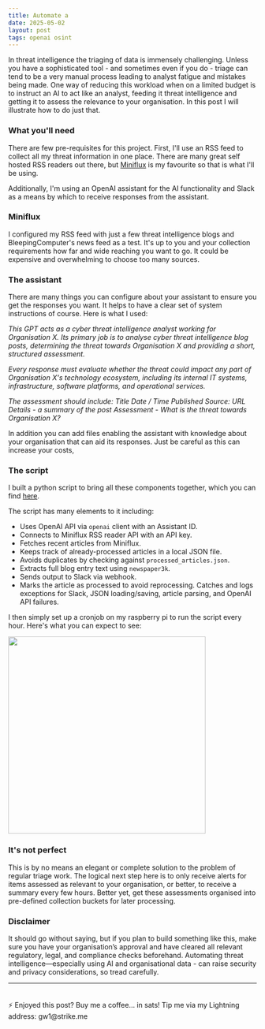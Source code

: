 ```yaml
---
title: Automate a  
date: 2025-05-02
layout: post
tags: openai osint
---
```


In threat intelligence the triaging of data is immensely challenging. Unless you have a sophisticated tool - and sometimes even if you do - triage can tend to be a very manual process leading to analyst fatigue and mistakes being made. One way of reducing this workload when on a limited budget is to instruct an AI to act like an analyst, feeding it threat intelligence and getting it to assess the relevance to your organisation. In this post I will illustrate how to do just that. <!--more-->

### What you'll need

There are few pre-requisites for this project. First, I'll use an RSS feed to collect all my threat information in one place. There are many great self hosted RSS readers out there, but [Miniflux](https://miniflux.app/) is my favourite so that is what I'll be using.

Additionally, I'm using an OpenAI assistant for the AI functionality and Slack as a means by which to receive responses from the assistant.

### Miniflux

I configured my RSS feed with just a few threat intelligence blogs and BleepingComputer's news feed as a test. It's up to you and your collection requirements how far and wide reaching you want to go. It could be expensive and overwhelming to choose too many sources. 

### The assistant

There are many things you can configure about your assistant to ensure you get the responses you want. It helps to have a clear set of system instructions of course. Here is what I used:

*This GPT acts as a cyber threat intelligence analyst working for Organisation X. Its primary job is to analyse cyber threat intelligence blog posts, determining the threat towards Organisation X and providing a short, structured assessment.*

*Every response must evaluate whether the threat could impact any part of Organisation X's technology ecosystem, including its internal IT systems, infrastructure, software platforms, and operational services.*

*The assessment should include:*
*Title*
*Date / Time Published*
*Source: URL*
*Details - a summary of the post*
*Assessment - What is the threat towards Organisation X?*

In addition you can add files enabling the assistant with knowledge about your organisation that can aid its responses. Just be careful as this can increase your costs, 

### The script

I built a python script to bring all these components together, which you can find [here](https://github.com/gwilkinson01/triage/blob/main/triage.py).

The script has many elements to it including: 

- Uses OpenAI API via `openai` client with an Assistant ID.
- Connects to Miniflux RSS reader API with an API key.
- Fetches recent articles from Miniflux.
- Keeps track of already-processed articles in a local JSON file.
- Avoids duplicates by checking against `processed_articles.json`.
- Extracts full blog entry text using `newspaper3k`.
- Sends output to Slack via webhook.
- Marks the article as processed to avoid reprocessing.
Catches and logs exceptions for Slack, JSON loading/saving, article parsing, and OpenAI API failures.

I then simply set up a cronjob on my raspberry pi to run the script every hour. Here's what you can expect to see:

<img src="https://gwilkinson01.github.io/assets/imgs/slack.png" width="400px">

### It's not perfect

This is by no means an elegant or complete solution to the problem of regular triage work. The logical next step here is to only receive alerts for items assessed as relevant to your organisation, or better, to receive a summary every few hours. Better yet, get these assessments organised into pre-defined collection buckets for later processing. 

### Disclaimer

It should go without saying, but if you plan to build something like this, make sure you have your organisation’s approval and have cleared all relevant regulatory, legal, and compliance checks beforehand. Automating threat intelligence—especially using AI and organisational data - can raise security and privacy considerations, so tread carefully.

<hr>
<p style="padding-top: 20px;">⚡️ Enjoyed this post? Buy me a coffee… in sats! Tip me via my Lightning address: gw1@strike.me</p>